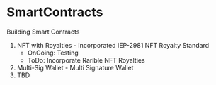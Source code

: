 # SmartContracts

Building Smart Contracts

1) NFT with Royalties - Incorporated IEP-2981 NFT Royalty Standard 
    - OnGoing: Testing 
    - ToDo: Incorporate Rarible NFT Royalties
2) Multi-Sig Wallet - Multi Signature Wallet
3) TBD
